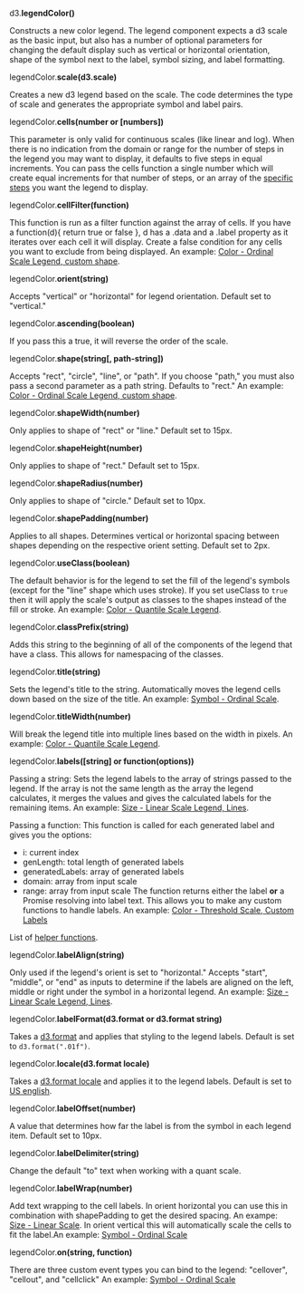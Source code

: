 d3.**legendColor()**

Constructs a new color legend. The legend component expects a d3 scale as the basic input, but also has a number of optional parameters for changing the default display such as vertical or horizontal orientation, shape of the symbol next to the label, symbol sizing, and label formatting.

legendColor.**scale(d3.scale)**

Creates a new d3 legend based on the scale. The code determines the type of scale and generates the appropriate symbol and label pairs.

legendColor.**cells(number or [numbers])**

This parameter is only valid for continuous scales (like linear and log). When there is no indication from the domain or range for the number of steps in the legend you may want to display, it defaults to five steps in equal increments. You can pass the cells function a single number which will create equal increments for that number of steps, or an array of the [specific steps](#color-linear-custom) you want the legend to display.

legendColor.**cellFilter(function)**

This function is run as a filter function against the array of cells. If you have a function(d){ return true or false }, d has a .data and a .label property as it iterates over each cell it will display. Create a false condition for any cells you want to exclude from being displayed. An example: [Color - Ordinal Scale Legend, custom shape](#color-ordinal).

legendColor.**orient(string)**

Accepts "vertical" or "horizontal" for legend orientation. Default set to "vertical."

legendColor.**ascending(boolean)**

If you pass this a true, it will reverse the order of the scale.

legendColor.**shape(string[, path-string])**

Accepts "rect", "circle", "line", or "path". If you choose "path," you must also pass a second parameter as a path string. Defaults to "rect." An example: [Color - Ordinal Scale Legend, custom shape](#color-ordinal).

legendColor.**shapeWidth(number)**

Only applies to shape of "rect" or "line." Default set to 15px.

legendColor.**shapeHeight(number)**

Only applies to shape of "rect." Default set to 15px.

legendColor.**shapeRadius(number)**

Only applies to shape of "circle." Default set to 10px.

legendColor.**shapePadding(number)**

Applies to all shapes. Determines vertical or horizontal spacing between shapes depending on the respective orient setting. Default set to 2px.

legendColor.**useClass(boolean)**

The default behavior is for the legend to set the fill of the legend's symbols (except for the "line" shape which uses stroke). If you set useClass to `true` then it will apply the scale's output as classes to the shapes instead of the fill or stroke. An example: [Color - Quantile Scale Legend](#color-quant).

legendColor.**classPrefix(string)**

Adds this string to the beginning of all of the components of the legend that have a class. This allows for namespacing of the classes.

legendColor.**title(string)**

Sets the legend's title to the string. Automatically moves the legend cells down based on the size of the title. An example: [Symbol - Ordinal Scale](#symbol-ordinal).

legendColor.**titleWidth(number)**

Will break the legend title into multiple lines based on the width in pixels. An example: [Color - Quantile Scale Legend](#color-quant).

legendColor.**labels([string] or function(options))**

Passing a string:
Sets the legend labels to the array of strings passed to the legend. If the array is not the same length as the array the legend calculates, it merges the values and gives the calculated labels for the remaining items. An example: [Size - Linear Scale Legend, Lines](#size-line).

Passing a function:
This function is called for each generated label and gives you the options:
- i: current index
- genLength: total length of generated labels
- generatedLabels: array of generated labels
- domain: array from input scale
- range: array from input scale
The function returns either the label **or** a Promise resolving into label text. 
This allows you to make any custom functions to handle labels. An example: [Color - Threshold Scale, Custom Labels](#color-threshold)

List of [helper functions](#helpers).

legendColor.**labelAlign(string)**

Only used if the legend's orient is set to "horizontal." Accepts "start", "middle", or "end" as inputs to determine if the labels are aligned on the left, middle or right under the symbol in a horizontal legend. An example: [Size - Linear Scale Legend, Lines](#size-line).

legendColor.**labelFormat(d3.format or d3.format string)**

Takes a [d3.format](https://github.com/mbostock/d3/wiki/Formatting) and applies that styling to the legend labels. Default is set to `d3.format(".01f")`.

legendColor.**locale(d3.format locale)**

Takes a [d3.format locale](https://github.com/d3/d3-format/tree/master/locale) and applies it to the legend labels. Default is set to [US english](https://github.com/d3/d3-format/blob/master/locale/en-US.json).

legendColor.**labelOffset(number)**

A value that determines how far the label is from the symbol in each legend item. Default set to 10px.

legendColor.**labelDelimiter(string)**

Change the default "to" text when working with a quant scale.

legendColor.**labelWrap(number)**

Add text wrapping to the cell labels. In orient horizontal you can use this in combination with shapePadding to get the desired spacing. An exampe: [Size - Linear Scale](#size-line). In orient vertical this will automatically scale the cells to fit the label.An example: [Symbol - Ordinal Scale](#symbol-ordinal) 

legendColor.**on(string, function)**

There are three custom event types you can bind to the legend: "cellover", "cellout", and "cellclick" An example: [Symbol - Ordinal Scale](#symbol-ordinal)
